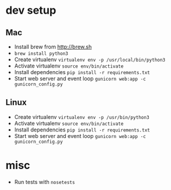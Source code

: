 # dev setup
## Mac
- Install brew from http://brew.sh
- `brew install python3`
- Create virtualenv `virtualenv env -p /usr/local/bin/python3`
- Activate virtualenv `source env/bin/activate`
- Install dependencies `pip install -r requirements.txt`
- Start web server and event loop `gunicorn web:app -c gunicorn_config.py`

## Linux
- Create virtualenv `virtualenv env -p /usr/bin/python3`
- Activate virtualenv `source env/bin/activate`
- Install dependencies `pip install -r requirements.txt`
- Start web server and event loop `gunicorn web:app -c gunicorn_config.py`

# misc
- Run tests with `nosetests`
